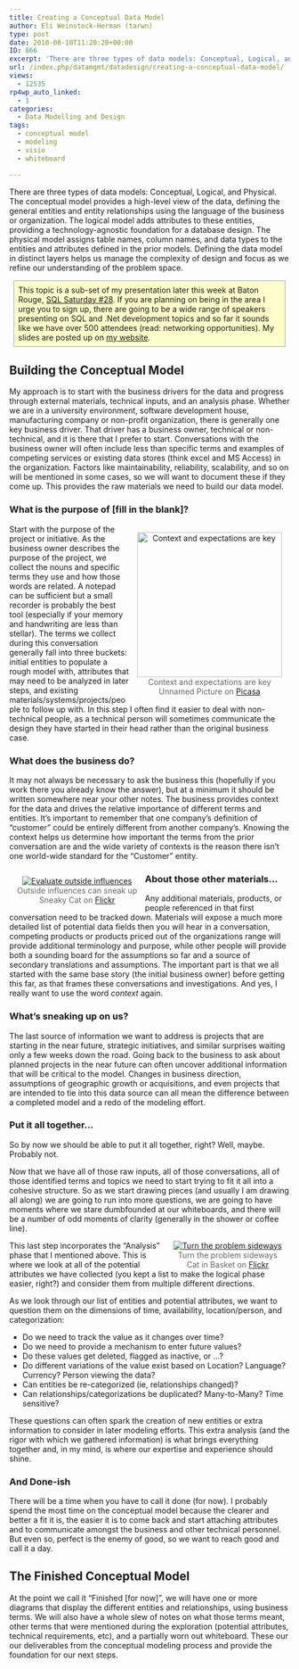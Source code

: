 ```yaml
---
title: Creating a Conceptual Data Model
author: Eli Weinstock-Herman (tarwn)
type: post
date: 2010-08-10T11:20:20+00:00
ID: 866
excerpt: 'There are three types of data models: Conceptual, Logical, and Physical. The conceptual model provides a high-level view of the data, defining the general entities and entity relationships using the language of the business or organization. The logical model adds attributes to these entities, providing a technology-agnostic foundation for a database design. The physical model assigns table names, column names, and data types to the entities and attributes defined in the prior models. Defining the data model in distinct layers helps us manage the complexity of design and focus as we refine our understanding of the problem space.'
url: /index.php/datamgmt/datadesign/creating-a-conceptual-data-model/
views:
  - 12535
rp4wp_auto_linked:
  - 1
categories:
  - Data Modelling and Design
tags:
  - conceptual model
  - modeling
  - visio
  - whiteboard

---
```

There are three types of data models: Conceptual, Logical, and Physical. The conceptual model provides a high-level view of the data, defining the general entities and entity relationships using the language of the business or organization. The logical model adds attributes to these entities, providing a technology-agnostic foundation for a database design. The physical model assigns table names, column names, and data types to the entities and attributes defined in the prior models. Defining the data model in distinct layers helps us manage the complexity of design and focus as we refine our understanding of the problem space.

<div style="background-color: #ffffcc; border: 2px solid #cccccc; padding: .5em; margin: .5em .5em 1em .5em;">
  This topic is a sub-set of my presentation later this week at Baton Rouge, <a href="http://www.sqlsaturday.com/28/eventhome.aspx">SQL Saturday #28</a>. If you are planning on being in the area I urge you to sign up, there are going to be a wide range of speakers presenting on SQL and .Net development topics and so far it sounds like we have over 500 attendees (read: networking opportunities). My slides are posted up on <a href="http://tiernok.com/presentation.php">my website</a>.
</div>

## Building the Conceptual Model

My approach is to start with the business drivers for the data and progress through external materials, technical inputs, and an analysis phase. Whether we are in a university environment, software development house, manufacturing company or non-profit organization, there is generally one key business driver. That driver has a business owner, technical or non-technical, and it is there that I prefer to start. Conversations with the business owner will often include less than specific terms and examples of competing services or existing data stores (think excel and MS Access) in the organization. Factors like maintainability, reliability, scalability, and so on will be mentioned in some cases, so we will want to document these if they come up. This provides the raw materials we need to build our data model.

### What is the purpose of [fill in the blank]?

<div style="text-align: center; color: #666666; float: right; margin: 1em;">
  <a href="http://picasaweb.google.com/lh/photo/-0iJqUji9TzP6kINPqkyqw"><img src="http://tiernok.com/LTDBlog/conceptual/dogcatdinner.jpg" alt="Context and expectations are key" title="Context and expectations are key" style="width: 260px" /></a><br />Context and expectations are key<br />Unnamed Picture on <a href="http://picasaweb.google.com/lh/photo/-0iJqUji9TzP6kINPqkyqw" title="See original on Picasa">Picasa</a>
</div>

Start with the purpose of the project or initiative. As the business owner describes the purpose of the project, we collect the nouns and specific terms they use and how those words are related. A notepad can be sufficient but a small recorder is probably the best tool (especially if your memory and handwriting are less than stellar). The terms we collect during this conversation generally fall into three buckets: initial entities to populate a rough model with, attributes that may need to be analyzed in later steps, and existing materials/systems/projects/people to follow up with. In this step I often find it easier to deal with non-technical people, as a technical person will sometimes communicate the design they have started in their head rather than the original business case.

### What does the business do?

It may not always be necessary to ask the business this (hopefully if you work there you already know the answer), but at a minimum it should be written somewhere near your other notes. The business provides context for the data and drives the relative importance of different terms and entities. It&#8217;s important to remember that one company&#8217;s definition of &#8220;customer&#8221; could be entirely different from another company&#8217;s. Knowing the context helps us determine how important the terms from the prior conversation are and the wide variety of contexts is the reason there isn&#8217;t one world-wide standard for the &#8220;Customer&#8221; entity.

<div style="text-align: center; color: #666666; float: left; margin: 1em;">
  <a href="http://www.flickr.com/photos/miranda_jc/3406275289/"><img src="http://tiernok.com/LTDBlog/conceptual/sneakycat.png" alt="Evaluate outside influences" title="Evaluate outside influences" /></a><br />Outside influences can sneak up<br />Sneaky Cat on <a href="http://www.flickr.com/photos/miranda_jc/3406275289/" title="See original on Flickr">Flickr</a>
</div>

### About those other materials&#8230;

Any additional materials, products, or people referenced in that first conversation need to be tracked down. Materials will expose a much more detailed list of potential data fields then you will hear in a conversation, competing products or products priced out of the organizations range will provide additional terminology and purpose, while other people will provide both a sounding board for the assumptions so far and a source of secondary translations and assumptions. The important part is that we all started with the same base story (the initial business owner) before getting this far, as that frames these conversations and investigations. And yes, I really want to use the word _context_ again.

### What&#8217;s sneaking up on us?

The last source of information we want to address is projects that are starting in the near future, strategic initiatives, and similar surprises waiting only a few weeks down the road. Going back to the business to ask about planned projects in the near future can often uncover additional information that will be critical to the model. Changes in business direction, assumptions of geographic growth or acquisitions, and even projects that are intended to tie into this data source can all mean the difference between a completed model and a redo of the modeling effort.

### Put it all together&#8230;

So by now we should be able to put it all together, right? Well, maybe. Probably not.

Now that we have all of those raw inputs, all of those conversations, all of those identified terms and topics we need to start trying to fit it all into a cohesive structure. So as we start drawing pieces (and usually I am drawing all along) we are going to run into more questions, we are going to have moments where we stare dumbfounded at our whiteboards, and there will be a number of odd moments of clarity (generally in the shower or coffee line). 

<div style="text-align: center; color: #666666; float: right; margin: 0em 1em;">
  <a href="http://www.flickr.com/photos/mcnutcase/2229434187/"><img src="http://tiernok.com/LTDBlog/conceptual/catbasket.jpg" alt="Turn the problem sideways" title="Turn the problem sideways" /></a><br />Turn the problem sideways<br />Cat in Basket on <a href="http://www.flickr.com/photos/mcnutcase/2229434187/" title="See original on Flickr">Flickr</a>
</div>

This last step incorporates the &#8220;Analysis&#8221; phase that I mentioned above. This is where we look at all of the potential attributes we have collected (you kept a list to make the logical phase easier, right?) and consider them from multiple different directions.

As we look through our list of entities and potential attributes, we want to question them on the dimensions of time, availability, location/person, and categorization:

  * Do we need to track the value as it changes over time?
  * Do we need to provide a mechanism to enter future values?
  * Do these values get deleted, flagged as inactive, or &#8230;?
  * Do different variations of the value exist based on Location? Language? Currency? Person viewing the data?
  * Can entities be re-categorized (ie, relationships changed)?
  * Can relationships/categorizations be duplicated? Many-to-Many? Time sensitive?

These questions can often spark the creation of new entities or extra information to consider in later modeling efforts. This extra analysis (and the rigor with which we gathered information) is what brings everything together and, in my mind, is where our expertise and experience should shine. 

### And Done-ish

There will be a time when you have to call it done (for now). I probably spend the most time on the conceptual model because the clearer and better a fit it is, the easier it is to come back and start attaching attributes and to communicate amongst the business and other technical personnel. But even so, perfect is the enemy of good, so we want to reach good and call it a day.

## The Finished Conceptual Model

At the point we call it &#8220;Finished [for now]&#8221;, we will have one or more diagrams that display the different entities and relationships, using business terms. We will also have a whole slew of notes on what those terms meant, other terms that were mentioned during the exploration (potential attributes, technical requirements, etc), and a partially worn out whiteboard. These our our deliverables from the conceptual modeling process and provide the foundation for our next steps.